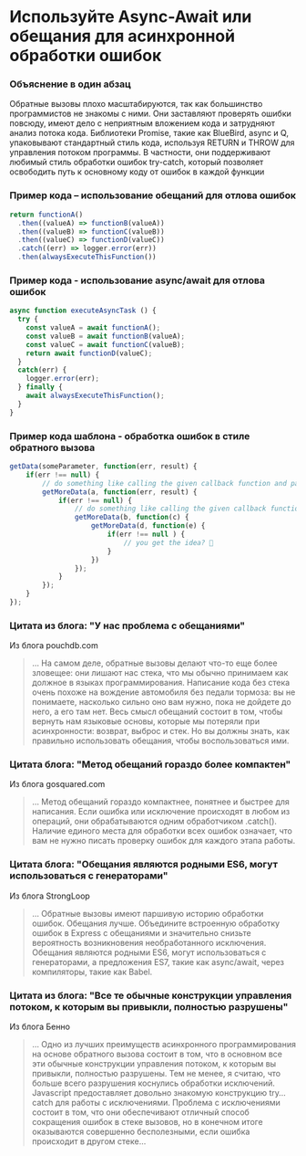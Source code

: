# Используйте Async-Await или обещания для асинхронной обработки ошибок

### Объяснение в один абзац

Обратные вызовы плохо масштабируются, так как большинство программистов не знакомы с ними. Они заставляют проверять ошибки повсюду, имеют дело с неприятным вложением кода и затрудняют анализ потока кода. Библиотеки Promise, такие как BlueBird, async и Q, упаковывают стандартный стиль кода, используя RETURN и THROW для управления потоком программы. В частности, они поддерживают любимый стиль обработки ошибок try-catch, который позволяет освободить путь к основному коду от ошибок в каждой функции

### Пример кода – использование обещаний для отлова ошибок

```javascript
return functionA()
  .then((valueA) => functionB(valueA))
  .then((valueB) => functionC(valueB))
  .then((valueC) => functionD(valueC))
  .catch((err) => logger.error(err))
  .then(alwaysExecuteThisFunction())
```

### Пример кода - использование async/await для отлова ошибок

```javascript
async function executeAsyncTask () {
  try {
    const valueA = await functionA();
    const valueB = await functionB(valueA);
    const valueC = await functionC(valueB);
    return await functionD(valueC);
  }
  catch(err) {
    logger.error(err);
  } finally {
    await alwaysExecuteThisFunction();
  }
}
```

### Пример кода шаблона - обработка ошибок в стиле обратного вызова

```javascript
getData(someParameter, function(err, result) {
    if(err !== null) {
        // do something like calling the given callback function and pass the error
        getMoreData(a, function(err, result) {
            if(err !== null) {
                // do something like calling the given callback function and pass the error
                getMoreData(b, function(c) {
                    getMoreData(d, function(e) {
                        if(err !== null ) {
                            // you get the idea? 
                        }
                    })
                });
            }
        });
    }
});
```

### Цитата из блога: "У нас проблема с обещаниями"

Из блога pouchdb.com

> … На самом деле, обратные вызовы делают что-то еще более зловещее: они лишают нас стека, что мы обычно принимаем как должное в языках программирования. Написание кода без стека очень похоже на вождение автомобиля без педали тормоза: вы не понимаете, насколько сильно оно вам нужно, пока не дойдете до него, а его там нет. Весь смысл обещаний состоит в том, чтобы вернуть нам языковые основы, которые мы потеряли при асинхронности: возврат, выброс и стек. Но вы должны знать, как правильно использовать обещания, чтобы воспользоваться ими.

### Цитата блога: "Метод обещаний гораздо более компактен"

Из блога gosquared.com

> … Метод обещаний гораздо компактнее, понятнее и быстрее для написания. Если ошибка или исключение происходят в любом из операций, они обрабатываются одним обработчиком .catch(). Наличие единого места для обработки всех ошибок означает, что вам не нужно писать проверку ошибок для каждого этапа работы.

### Цитата блога: "Обещания являются родными ES6, могут использоваться с генераторами"

Из блога StrongLoop

> … Обратные вызовы имеют паршивую историю обработки ошибок. Обещания лучше. Объедините встроенную обработку ошибок в Express с обещаниями и значительно снизьте вероятность возникновения необработанного исключения. Обещания являются родными ES6, могут использоваться с генераторами, а предложения ES7, такие как async/await, через компиляторы, такие как Babel.

### Цитата из блога: "Все те обычные конструкции управления потоком, к которым вы привыкли, полностью разрушены"

Из блога Бенно

> … Одно из лучших преимуществ асинхронного программирования на основе обратного вызова состоит в том, что в основном все эти обычные конструкции управления потоком, к которым вы привыкли, полностью разрушены. Тем не менее, я считаю, что больше всего разрушения коснулись обработки исключений. Javascript предоставляет довольно знакомую конструкцию try…catch для работы с исключениями. Проблема с исключениями состоит в том, что они обеспечивают отличный способ сокращения ошибок в стеке вызовов, но в конечном итоге оказываются совершенно бесполезными, если ошибка происходит в другом стеке…

